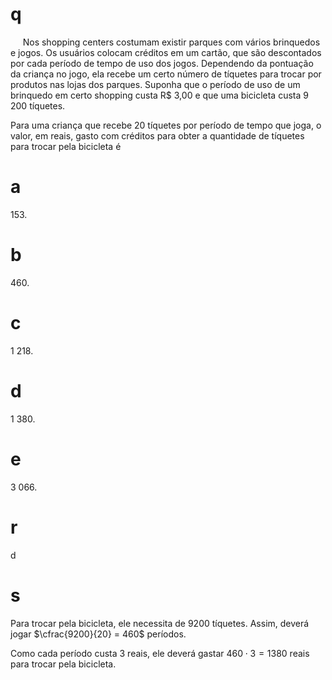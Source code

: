 # q
     Nos shopping centers costumam existir parques com vários brinquedos e jogos. Os usuários colocam créditos em um cartão, que são descontados por cada período de tempo de uso dos jogos. Dependendo da pontuação da criança no jogo, ela recebe um certo número de tíquetes para trocar por produtos nas lojas dos parques. Suponha que o período de uso de um brinquedo em certo shopping custa R$ 3,00 e que uma bicicleta custa 9 200 tíquetes.

Para uma criança que recebe 20 tíquetes por período de tempo que joga, o valor, em reais, gasto com créditos para obter a quantidade de tíquetes para trocar pela bicicleta é

# a
153\.

# b
460\.

# c
1 218.

# d
1 380.

# e
3 066.

# r
d

# s
Para trocar pela bicicleta, ele necessita de 9200 tíquetes. Assim, deverá jogar $\cfrac{9200}{20} = 460$ períodos.

Como cada período custa 3 reais, ele deverá gastar $460 \cdot 3 = 1380$ reais para trocar pela bicicleta.
